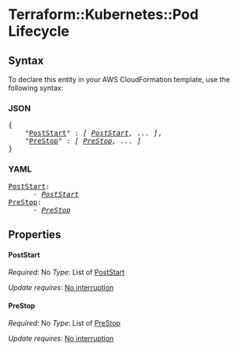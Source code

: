 # Terraform::Kubernetes::Pod Lifecycle

## Syntax

To declare this entity in your AWS CloudFormation template, use the following syntax:

### JSON

<pre>
{
    "<a href="#poststart" title="PostStart">PostStart</a>" : <i>[ <a href="lifecycle-poststart.md">PostStart</a>, ... ]</i>,
    "<a href="#prestop" title="PreStop">PreStop</a>" : <i>[ <a href="lifecycle-prestop.md">PreStop</a>, ... ]</i>
}
</pre>

### YAML

<pre>
<a href="#poststart" title="PostStart">PostStart</a>: <i>
      - <a href="lifecycle-poststart.md">PostStart</a></i>
<a href="#prestop" title="PreStop">PreStop</a>: <i>
      - <a href="lifecycle-prestop.md">PreStop</a></i>
</pre>

## Properties

#### PostStart

_Required_: No
_Type_: List of <a href="lifecycle-poststart.md">PostStart</a>

_Update requires_: [No interruption](https://docs.aws.amazon.com/AWSCloudFormation/latest/UserGuide/using-cfn-updating-stacks-update-behaviors.html#update-no-interrupt)

#### PreStop

_Required_: No
_Type_: List of <a href="lifecycle-prestop.md">PreStop</a>

_Update requires_: [No interruption](https://docs.aws.amazon.com/AWSCloudFormation/latest/UserGuide/using-cfn-updating-stacks-update-behaviors.html#update-no-interrupt)

